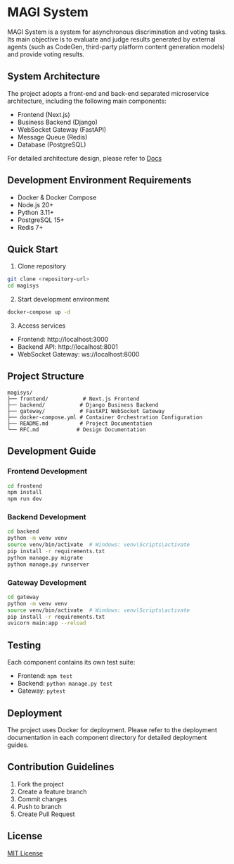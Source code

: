 # MAGI System

MAGI System is a system for asynchronous discrimination and voting tasks. Its main objective is to evaluate and judge results generated by external agents (such as CodeGen, third-party platform content generation models) and provide voting results.

## System Architecture

The project adopts a front-end and back-end separated microservice architecture, including the following main components:

- Frontend (Next.js)
- Business Backend (Django)
- WebSocket Gateway (FastAPI)
- Message Queue (Redis)
- Database (PostgreSQL)

For detailed architecture design, please refer to [Docs](https://magisystem.gitbook.io/magi-system)

## Development Environment Requirements

- Docker & Docker Compose
- Node.js 20+
- Python 3.11+
- PostgreSQL 15+
- Redis 7+

## Quick Start

1. Clone repository
```bash
git clone <repository-url>
cd magisys
```

2. Start development environment
```bash
docker-compose up -d
```

3. Access services
- Frontend: http://localhost:3000
- Backend API: http://localhost:8001
- WebSocket Gateway: ws://localhost:8000

## Project Structure
```
magisys/
├── frontend/           # Next.js Frontend
├── backend/           # Django Business Backend
├── gateway/           # FastAPI WebSocket Gateway
├── docker-compose.yml # Container Orchestration Configuration
├── README.md          # Project Documentation
└── RFC.md            # Design Documentation
```

## Development Guide

### Frontend Development
```bash
cd frontend
npm install
npm run dev
```

### Backend Development
```bash
cd backend
python -m venv venv
source venv/bin/activate  # Windows: venv\Scripts\activate
pip install -r requirements.txt
python manage.py migrate
python manage.py runserver
```

### Gateway Development
```bash
cd gateway
python -m venv venv
source venv/bin/activate  # Windows: venv\Scripts\activate
pip install -r requirements.txt
uvicorn main:app --reload
```

## Testing

Each component contains its own test suite:

- Frontend: `npm test`
- Backend: `python manage.py test`
- Gateway: `pytest`

## Deployment

The project uses Docker for deployment. Please refer to the deployment documentation in each component directory for detailed deployment guides.

## Contribution Guidelines

1. Fork the project
2. Create a feature branch
3. Commit changes
4. Push to branch
5. Create Pull Request

## License

[MIT License](LICENSE)
